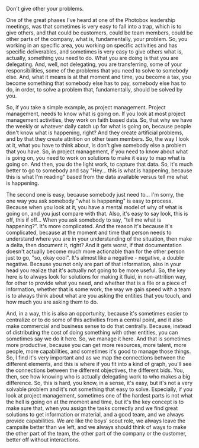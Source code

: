 Don't give other your problems.

One of the great phases I've heard at one of the Photobox leadership meetings, was that sometimes is very easy to fall into a trap, which is to give others, and that could be customers, could be team members, could be other parts of the company, what is, fundamentally, your problem. So, you working in an specific area, you working on specific activities and has specific deliverables, and sometimes is very easy to give others what is, actually, something you need to do. What you are doing is that you are delegating. And, well, not delegating, you are transferring, some of your responsibilities, some of the problems that you need to solve to somebody else. And, what it means is at that moment and time, you become a tax, you become something that somebody else has to pay, somebody else has to do, in order, to solve a problem that, fundamentally, should be solved by you.

So, if you take a simple example, as project management. Project management, needs to know what is going on. If you look at most project management activities, they work on faith based data. So, that why we have the weekly or whatever daily catch up for what is going on, because people don't know what is happening, right? And they create artificial problems, and by that they create attrition on other team members. So, the way I look at it, what you have to think about, is don't give somebody else a problem that you have. So, in project management, if you need to know about what is going on, you need to work on solutions to make it easy to map what is going on. And then, you do the light work, to capture that data. So, it's much better to go to somebody and say "Hey... this is what is happening, because this is what I'm reading" based from the data available versus tell me what is happening.

The second one is easy, because somebody just need to... I'm sorry, the one way you ask somebody "what is happening" is easy to process. Because when you look at it, you have a mental model of why of what is going on, and you just compare with that. Also, it's easy to say look, this is off, this if off... When you ask somebody to say, "tell me what is happening?”. It's more complicated. And the reason it's because it's complicated, because at the moment and time that person needs to understand where you are in your understanding of the situation, then make a delta, then document it, right? And it gets worst, if that documentation doesn't actually become much more actionable than for the other person just to go, "so, okay cool". It's almost like a negative - negative, a double negative. Because you not only are part of that information, also in your head you realize that it's actually not going to be more useful. So, the key here is to always look for solutions for making it fluid, in non-attrition way, for other to provide what you need, and whether that is a file or a piece of information, whether that is some work, the way we gain speed with a team is to always think about what are you asking the entities that you touch, and how much you are asking them to do.

And, in a way, this is also an opportunity, because it's sometimes easier to centralize or to do some of this activities from a central point, and it also make commercial and business sense to do that centrally. Because, instead of distributing the cost of doing something with other entities, you can sometimes say we do it here. So, we manage it here. And that is sometimes more productive, because you can get more resources, more talent, more people, more capabilities, and sometimes it's good to manage those things. So, I find it's very important and as we map the connections between the different elements, and this is where if you fit into a kind of graph, you'll see the connections between the different objectives, the different bids. You, then, see how knowing who is actually delegating work to who makes a big difference. So, this is hard, you know, in a sense, it's easy, but it's not a very solvable problem and it's not something that easy to solve. Especially, if you look at project management, sometimes one of the hardest parts is not what the hell is going on at the moment and time, but it's the key concept is to make sure that, when you assign the tasks correctly and we find great solutions to get information or material, and a good team, and we always provide capabilities. We are like the boys’ scout role, we always leave the campsite better than we left, and we always should think of ways to make the other part of the team, the other part of the company or the customer, better off without interactions.
